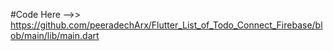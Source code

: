 #Code Here -->> https://github.com/peeradechArx/Flutter_List_of_Todo_Connect_Firebase/blob/main/lib/main.dart

